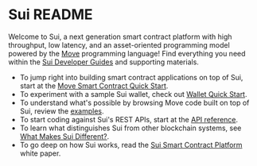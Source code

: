 # Sui README

Welcome to Sui, a next generation smart contract platform with high throughput, low latency, and an asset-oriented programming model powered by the [Move](https://github.com/MystenLabs/awesome-move) programming language! Find everything you need within the [Sui Developer Guides](doc/src/index.md) and supporting materials.

* To jump right into building smart contract applications on top of Sui, start at the [Move Smart Contract Quick Start](doc/src/move.md).
* To experiment with a sample Sui wallet, check out [Wallet Quick Start](doc/src/build/wallet.md).
* To understand what's possible by browsing Move code built on top of Sui, review the [examples](sui_programmability/examples).
* To start coding against Sui's REST APIs, start at the [API reference](https://app.swaggerhub.com/apis/arun-koshy/sui-api).
* To learn what distinguishes Sui from other blockchain systems, see [What Makes Sui Different?](doc/src/learn/what-makes-sui-different.md).
* To go deep on how Sui works, read the [Sui Smart Contract Platform](doc/paper/sui.pdf) white paper.